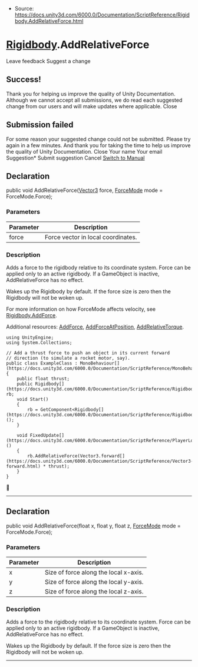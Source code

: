 * Source: https://docs.unity3d.com/6000.0/Documentation/ScriptReference/Rigidbody.AddRelativeForce.html

#  [Rigidbody](https://docs.unity3d.com/6000.0/Documentation/ScriptReference/Rigidbody.html).AddRelativeForce
Leave feedback
Suggest a change
## Success!
Thank you for helping us improve the quality of Unity Documentation. Although we cannot accept all submissions, we do read each suggested change from our users and will make updates where applicable.
Close
## Submission failed
For some reason your suggested change could not be submitted. Please <a>try again</a> in a few minutes. And thank you for taking the time to help us improve the quality of Unity Documentation.
Close
Your name Your email Suggestion* Submit suggestion
Cancel
[Switch to Manual](https://docs.unity3d.com/6000.0/Documentation/Manual/class-Rigidbody.html "Go to Rigidbody Component in the Manual")
## Declaration
public void AddRelativeForce([Vector3](https://docs.unity3d.com/6000.0/Documentation/ScriptReference/Vector3.html) force, [ForceMode](https://docs.unity3d.com/6000.0/Documentation/ScriptReference/ForceMode.html) mode = ForceMode.Force); 
### Parameters
Parameter | Description  
---|---  
force | Force vector in local coordinates.  
### Description
Adds a force to the rigidbody relative to its coordinate system.
Force can be applied only to an active rigidbody. If a GameObject is inactive, AddRelativeForce has no effect.  
  
Wakes up the Rigidbody by default. If the force size is zero then the Rigidbody will not be woken up.  
  
For more information on how ForceMode affects velocity, see [Rigidbody.AddForce](https://docs.unity3d.com/6000.0/Documentation/ScriptReference/Rigidbody.AddForce.html).  
  
Additional resources: [AddForce](https://docs.unity3d.com/6000.0/Documentation/ScriptReference/Rigidbody.AddForce.html), [AddForceAtPosition](https://docs.unity3d.com/6000.0/Documentation/ScriptReference/Rigidbody.AddForceAtPosition.html), [AddRelativeTorque](https://docs.unity3d.com/6000.0/Documentation/ScriptReference/Rigidbody.AddRelativeTorque.html).
```
using UnityEngine;
using System.Collections;  
  
// Add a thrust force to push an object in its current forward
// direction (to simulate a rocket motor, say).
public class ExampleClass : MonoBehaviour[](https://docs.unity3d.com/6000.0/Documentation/ScriptReference/MonoBehaviour.html)
{
    public float thrust;
    public Rigidbody[](https://docs.unity3d.com/6000.0/Documentation/ScriptReference/Rigidbody.html) rb;
    void Start()
    {
        rb = GetComponent<Rigidbody[](https://docs.unity3d.com/6000.0/Documentation/ScriptReference/Rigidbody.html)>();
    }  
  
    void FixedUpdate[](https://docs.unity3d.com/6000.0/Documentation/ScriptReference/PlayerLoop.FixedUpdate.html)()
    {
        rb.AddRelativeForce(Vector3.forward[](https://docs.unity3d.com/6000.0/Documentation/ScriptReference/Vector3-forward.html) * thrust);
    }
}

```

* * *
## Declaration
public void AddRelativeForce(float x, float y, float z, [ForceMode](https://docs.unity3d.com/6000.0/Documentation/ScriptReference/ForceMode.html) mode = ForceMode.Force); 
### Parameters
Parameter | Description  
---|---  
x | Size of force along the local x-axis.  
y | Size of force along the local y-axis.  
z | Size of force along the local z-axis.  
### Description
Adds a force to the rigidbody relative to its coordinate system.
Force can be applied only to an active rigidbody. If a GameObject is inactive, AddRelativeForce has no effect.  
  
Wakes up the Rigidbody by default. If the force size is zero then the Rigidbody will not be woken up.
* * *

